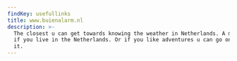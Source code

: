 ```yaml
---
findKey: usefullinks
title: www.buienalarm.nl
description: >-
  The closest u can get towards knowing the weather in Netherlands. A must have
  if you live in the Netherlands. Or if you like adventures u can go on without
  it.
---
```


